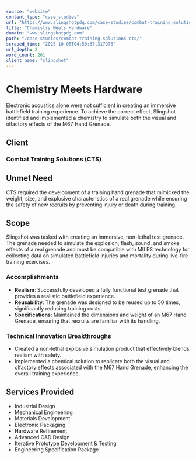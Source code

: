 ```yaml
---
source: "website"
content_type: "case_studies"
url: "https://www.slingshotpdg.com/case-studies/combat-training-solutions-cts/"
title: "Chemistry Meets Hardware"
domain: "www.slingshotpdg.com"
path: "/case-studies/combat-training-solutions-cts/"
scraped_time: "2025-10-05T04:50:37.317976"
url_depth: 2
word_count: 261
client_name: "slingshot"
---
```


# Chemistry Meets Hardware

Electronic acoustics alone were not sufficient in creating an immersive battlefield training experience. To achieve the correct effect, Slingshot identified and implemented a chemistry to simulate both the visual and olfactory effects of the M67 Hand Grenade.

## Client

### Combat Training Solutions (CTS)

## Unmet Need

CTS required the development of a training hand grenade that mimicked the weight, size, and explosive characteristics of a real grenade while ensuring the safety of new recruits by preventing injury or death during training.

## Scope

Slingshot was tasked with creating an immersive, non-lethal test grenade. The grenade needed to simulate the explosion, flash, sound, and smoke effects of a real grenade and must be compatible with MILES technology for collecting data on simulated battlefield injuries and mortality during live-fire training exercises.

### Accomplishments

*   **Realism**: Successfully developed a fully functional test grenade that provides a realistic battlefield experience.
*   **Reusability**: The grenade was designed to be reused up to 50 times, significantly reducing training costs.
*   **Specifications**: Maintained the dimensions and weight of an M67 Hand Grenade, ensuring that recruits are familiar with its handling.

### Technical Innovation Breakthroughs

*   Created a non-lethal explosive simulation product that effectively blends realism with safety.
*   Implemented a chemical solution to replicate both the visual and olfactory effects associated with the M67 Hand Grenade, enhancing the overall training experience.

## Services Provided

*   Industrial Design
*   Mechanical Engineering
*   Materials Development
*   Electronic Packaging
*   Hardware Refinement
*   Advanced CAD Design
*   Iterative Prototype Development & Testing
*   Engineering Specification Package